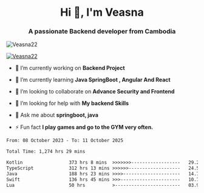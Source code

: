 <h1 align="center">Hi 👋, I'm Veasna</h1>
<h3 align="center">A passionate Backend developer from Cambodia</h3>

<p align="left"> <img src="https://komarev.com/ghpvc/?username=Veasna22&label=Profile%20views&color=0e75b6&style=flat" alt="Veasna22" /> </p>

<p align="left"> <a href="https://github.com/ryo-ma/github-profile-trophy"><img src="https://github-profile-trophy.vercel.app/?username=veasna22&theme=dracula" alt="Veasna22" /></a> </p>

- 🔭 I’m currently working on **Backend Project**

- 🌱 I’m currently learning **Java SpringBoot , Angular And React**

- 👯 I’m looking to collaborate on **Advance Security and Frontend**

- 🤝 I’m looking for help with **My backend Skills**

- 💬 Ask me about **springboot, java**

- ⚡ Fun fact **I play games and go to the GYM very often.**

<!--START_SECTION:waka-->

```txt
From: 08 October 2023 - To: 11 October 2025

Total Time: 1,274 hrs 29 mins

Kotlin                 373 hrs 8 mins  >>>>>>>------------------   29.28 %
TypeScript             312 hrs 13 mins >>>>>>-------------------   24.50 %
Java                   188 hrs 23 mins >>>>---------------------   14.78 %
Swift                  136 hrs 45 mins >>>----------------------   10.73 %
Lua                    50 hrs          >------------------------   03.92 %
```

<!--END_SECTION:waka-->
